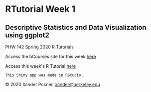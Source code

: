 # RTutorial Week 1
## Descriptive Statistics and Data Visualization using ggplot2
PHW 142 Spring 2020 R Tutorials

<p>Access the bCourses site for this week <a href="https://bcourses.berkeley.edu/courses/1492482/pages/week-1">here</a></p>

<p>Access this week's R Tutorial <a href="https://xandersph.shinyapps.io/RTutorial-Week1/">here</a></p>

	This Shiny app was made in RStudio.

<p>© 2020 Xander Posner, <a href="mailto:xander@berkeley.edu?subject=PHW142">xander@berkeley.edu</a></p>
